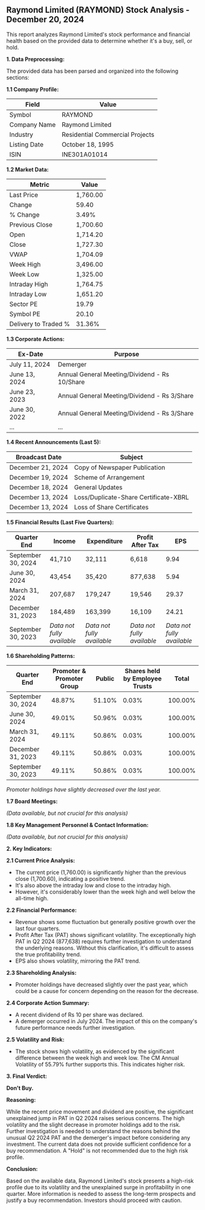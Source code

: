 ## Raymond Limited (RAYMOND) Stock Analysis - December 20, 2024

This report analyzes Raymond Limited's stock performance and financial health based on the provided data to determine whether it's a buy, sell, or hold.

**1. Data Preprocessing:**

The provided data has been parsed and organized into the following sections:

**1.1 Company Profile:**

| Field                 | Value                               |
|----------------------|---------------------------------------|
| Symbol                | RAYMOND                             |
| Company Name          | Raymond Limited                       |
| Industry              | Residential Commercial Projects       |
| Listing Date          | October 18, 1995                     |
| ISIN                  | INE301A01014                         |


**1.2 Market Data:**

| Metric                 | Value          |
|----------------------|-----------------|
| Last Price            | 1,760.00        |
| Change                | 59.40           |
| % Change              | 3.49%           |
| Previous Close        | 1,700.60        |
| Open                  | 1,714.20        |
| Close                 | 1,727.30        |
| VWAP                  | 1,704.09        |
| Week High             | 3,496.00        |
| Week Low              | 1,325.00        |
| Intraday High         | 1,764.75        |
| Intraday Low          | 1,651.20        |
| Sector PE             | 19.79           |
| Symbol PE             | 20.10           |
| Delivery to Traded % | 31.36%          |


**1.3 Corporate Actions:**

| Ex-Date      | Purpose                                      |
|--------------|----------------------------------------------|
| July 11, 2024 | Demerger                                     |
| June 13, 2024 | Annual General Meeting/Dividend - Rs 10/Share |
| June 23, 2023 | Annual General Meeting/Dividend - Rs 3/Share  |
| June 30, 2022 | Annual General Meeting/Dividend - Rs 3/Share  |
| ...           | ...                                          |  *(Further historical dividend data available)*


**1.4 Recent Announcements (Last 5):**

| Broadcast Date    | Subject                                         |
|--------------------|-------------------------------------------------|
| December 21, 2024 | Copy of Newspaper Publication                   |
| December 19, 2024 | Scheme of Arrangement                            |
| December 18, 2024 | General Updates                                  |
| December 13, 2024 | Loss/Duplicate-Share Certificate-XBRL             |
| December 13, 2024 | Loss of Share Certificates                       |


**1.5 Financial Results (Last Five Quarters):**

| Quarter End      | Income     | Expenditure | Profit After Tax | EPS     |
|-----------------|------------|-------------|-------------------|---------|
| September 30, 2024 | 41,710     | 32,111      | 6,618             | 9.94    |
| June 30, 2024    | 43,454     | 35,420      | 877,638           | 5.94    | *(Note: Significant jump in PAT, needs investigation)*
| March 31, 2024   | 207,687    | 179,247     | 19,546            | 29.37   |
| December 31, 2023 | 184,489    | 163,399     | 16,109            | 24.21   |
| September 30, 2023| *Data not fully available* | *Data not fully available* | *Data not fully available* | *Data not fully available* |


**1.6 Shareholding Patterns:**

| Quarter End      | Promoter & Promoter Group | Public | Shares held by Employee Trusts | Total |
|-----------------|---------------------------|--------|-------------------------------|-------|
| September 30, 2024 | 48.87%                     | 51.10% | 0.03%                         | 100.00%|
| June 30, 2024    | 49.01%                     | 50.96% | 0.03%                         | 100.00%|
| March 31, 2024   | 49.11%                     | 50.86% | 0.03%                         | 100.00%|
| December 31, 2023 | 49.11%                     | 50.86% | 0.03%                         | 100.00%|
| September 30, 2023| 49.11%                     | 50.86% | 0.03%                         | 100.00%|

*Promoter holdings have slightly decreased over the last year.*


**1.7 Board Meetings:**

*(Data available, but not crucial for this analysis)*


**1.8 Key Management Personnel & Contact Information:**

*(Data available, but not crucial for this analysis)*


**2. Key Indicators:**

**2.1 Current Price Analysis:**

* The current price (1,760.00) is significantly higher than the previous close (1,700.60), indicating a positive trend.
* It's also above the intraday low and close to the intraday high.
* However, it's considerably lower than the week high and well below the all-time high.

**2.2 Financial Performance:**

* Revenue shows some fluctuation but generally positive growth over the last four quarters.
* Profit After Tax (PAT) shows significant volatility.  The exceptionally high PAT in Q2 2024 (877,638) requires further investigation to understand the underlying reasons.  Without this clarification, it's difficult to assess the true profitability trend.
* EPS also shows volatility, mirroring the PAT trend.

**2.3 Shareholding Analysis:**

* Promoter holdings have decreased slightly over the past year, which could be a cause for concern depending on the reason for the decrease.

**2.4 Corporate Action Summary:**

* A recent dividend of Rs 10 per share was declared.
* A demerger occurred in July 2024.  The impact of this on the company's future performance needs further investigation.

**2.5 Volatility and Risk:**

* The stock shows high volatility, as evidenced by the significant difference between the week high and week low.  The CM Annual Volatility of 55.79% further supports this.  This indicates higher risk.

**3. Final Verdict:**

**Don't Buy.**

**Reasoning:**

While the recent price movement and dividend are positive, the significant unexplained jump in PAT in Q2 2024 raises serious concerns.  The high volatility and the slight decrease in promoter holdings add to the risk.  Further investigation is needed to understand the reasons behind the unusual Q2 2024 PAT and the demerger's impact before considering any investment.  The current data does not provide sufficient confidence for a buy recommendation.  A "Hold" is not recommended due to the high risk profile.


**Conclusion:**

Based on the available data, Raymond Limited's stock presents a high-risk profile due to its volatility and the unexplained surge in profitability in one quarter.  More information is needed to assess the long-term prospects and justify a buy recommendation.  Investors should proceed with caution.
